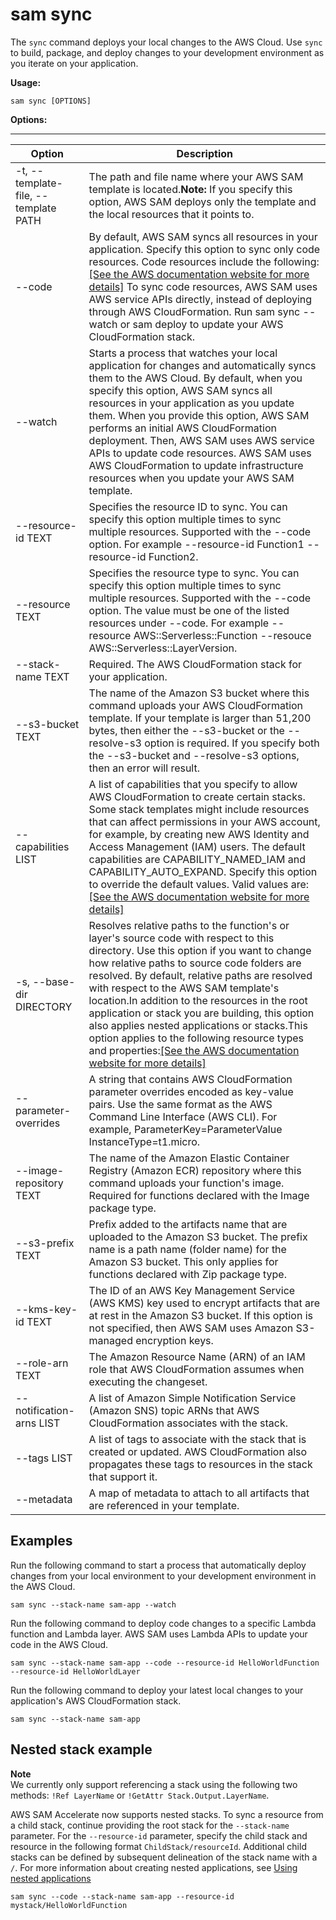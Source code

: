 # sam sync<a name="sam-cli-command-reference-sam-sync"></a>

The `sync` command deploys your local changes to the AWS Cloud\. Use `sync` to build, package, and deploy changes to your development environment as you iterate on your application\.

**Usage:**

```
sam sync [OPTIONS]
```

**Options:**


****  

| Option | Description | 
| --- | --- | 
| \-t, \-\-template\-file, \-\-template PATH | The path and file name where your AWS SAM template is located\.**Note:** If you specify this option, AWS SAM deploys only the template and the local resources that it points to\. | 
| \-\-code | By default, AWS SAM syncs all resources in your application\. Specify this option to sync only code resources\. Code resources include the following: [\[See the AWS documentation website for more details\]](http://docs.aws.amazon.com/serverless-application-model/latest/developerguide/sam-cli-command-reference-sam-sync.html) To sync code resources, AWS SAM uses AWS service APIs directly, instead of deploying through AWS CloudFormation\. Run sam sync \-\-watch or sam deploy to update your AWS CloudFormation stack\.  | 
| \-\-watch | Starts a process that watches your local application for changes and automatically syncs them to the AWS Cloud\. By default, when you specify this option, AWS SAM syncs all resources in your application as you update them\. When you provide this option, AWS SAM performs an initial AWS CloudFormation deployment\. Then, AWS SAM uses AWS service APIs to update code resources\. AWS SAM uses AWS CloudFormation to update infrastructure resources when you update your AWS SAM template\. | 
| \-\-resource\-id TEXT | Specifies the resource ID to sync\. You can specify this option multiple times to sync multiple resources\. Supported with the \-\-code option\. For example \-\-resource\-id Function1 \-\-resource\-id Function2\. | 
| \-\-resource TEXT | Specifies the resource type to sync\. You can specify this option multiple times to sync multiple resources\. Supported with the \-\-code option\. The value must be one of the listed resources under \-\-code\. For example \-\-resource AWS::Serverless::Function \-\-resouce AWS::Serverless::LayerVersion\. | 
| \-\-stack\-name TEXT | Required\. The AWS CloudFormation stack for your application\. | 
| \-\-s3\-bucket TEXT | The name of the Amazon S3 bucket where this command uploads your AWS CloudFormation template\. If your template is larger than 51,200 bytes, then either the \-\-s3\-bucket or the \-\-resolve\-s3 option is required\. If you specify both the \-\-s3\-bucket and \-\-resolve\-s3 options, then an error will result\. | 
| \-\-capabilities LIST | A list of capabilities that you specify to allow AWS CloudFormation to create certain stacks\. Some stack templates might include resources that can affect permissions in your AWS account, for example, by creating new AWS Identity and Access Management \(IAM\) users\. The default capabilities are CAPABILITY\_NAMED\_IAM and CAPABILITY\_AUTO\_EXPAND\. Specify this option to override the default values\. Valid values are: [\[See the AWS documentation website for more details\]](http://docs.aws.amazon.com/serverless-application-model/latest/developerguide/sam-cli-command-reference-sam-sync.html)  | 
| \-s, \-\-base\-dir DIRECTORY | Resolves relative paths to the function's or layer's source code with respect to this directory\. Use this option if you want to change how relative paths to source code folders are resolved\. By default, relative paths are resolved with respect to the AWS SAM template's location\.In addition to the resources in the root application or stack you are building, this option also applies nested applications or stacks\.This option applies to the following resource types and properties:[\[See the AWS documentation website for more details\]](http://docs.aws.amazon.com/serverless-application-model/latest/developerguide/sam-cli-command-reference-sam-sync.html) | 
| \-\-parameter\-overrides | A string that contains AWS CloudFormation parameter overrides encoded as key\-value pairs\. Use the same format as the AWS Command Line Interface \(AWS CLI\)\. For example, ParameterKey=ParameterValue InstanceType=t1\.micro\. | 
| \-\-image\-repository TEXT | The name of the Amazon Elastic Container Registry \(Amazon ECR\) repository where this command uploads your function's image\. Required for functions declared with the Image package type\. | 
| \-\-s3\-prefix TEXT | Prefix added to the artifacts name that are uploaded to the Amazon S3 bucket\. The prefix name is a path name \(folder name\) for the Amazon S3 bucket\. This only applies for functions declared with Zip package type\. | 
| \-\-kms\-key\-id TEXT | The ID of an AWS Key Management Service \(AWS KMS\) key used to encrypt artifacts that are at rest in the Amazon S3 bucket\. If this option is not specified, then AWS SAM uses Amazon S3\-managed encryption keys\. | 
| \-\-role\-arn TEXT | The Amazon Resource Name \(ARN\) of an IAM role that AWS CloudFormation assumes when executing the changeset\. | 
| \-\-notification\-arns LIST | A list of Amazon Simple Notification Service \(Amazon SNS\) topic ARNs that AWS CloudFormation associates with the stack\. | 
| \-\-tags LIST | A list of tags to associate with the stack that is created or updated\. AWS CloudFormation also propagates these tags to resources in the stack that support it\. | 
| \-\-metadata | A map of metadata to attach to all artifacts that are referenced in your template\. | 

## Examples<a name="accelerate-sync-examples"></a>

Run the following command to start a process that automatically deploy changes from your local environment to your development environment in the AWS Cloud\.

```
sam sync --stack-name sam-app --watch
```

Run the following command to deploy code changes to a specific Lambda function and Lambda layer\. AWS SAM uses Lambda APIs to update your code in the AWS Cloud\.

```
sam sync --stack-name sam-app --code --resource-id HelloWorldFunction --resource-id HelloWorldLayer
```

Run the following command to deploy your latest local changes to your application's AWS CloudFormation stack\.

```
sam sync --stack-name sam-app
```

## Nested stack example<a name="accelerate-nested-stack-example"></a>

**Note**  
We currently only support referencing a stack using the following two methods: `!Ref LayerName` or `!GetAttr Stack.Output.LayerName`\.

AWS SAM Accelerate now supports nested stacks\. To sync a resource from a child stack, continue providing the root stack for the `--stack-name` parameter\. For the `--resource-id` parameter, specify the child stack and resource in the following format `ChildStack/resourceId`\. Additional child stacks can be defined by subsequent delineation of the stack name with a `/`\. For more information about creating nested applications, see [Using nested applications](serverless-sam-template-nested-applications.md)

```
sam sync --code --stack-name sam-app --resource-id mystack/HelloWorldFunction
```